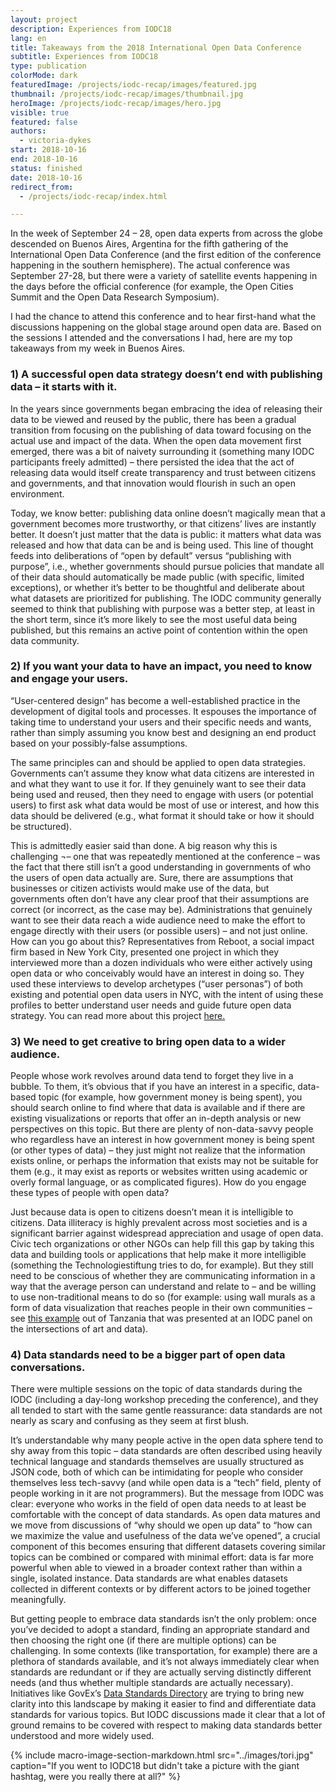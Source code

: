 ```yaml
---
layout: project
description: Experiences from IODC18
lang: en
title: Takeaways from the 2018 International Open Data Conference
subtitle: Experiences from IODC18
type: publication
colorMode: dark
featuredImage: /projects/iodc-recap/images/featured.jpg
thumbnail: /projects/iodc-recap/images/thumbnail.jpg
heroImage: /projects/iodc-recap/images/hero.jpg
visible: true
featured: false
authors:
  - victoria-dykes
start: 2018-10-16
end: 2018-10-16
status: finished
date: 2018-10-16
redirect_from:
  - /projects/iodc-recap/index.html

---
```

In the week of September 24 – 28, open data experts from across the globe descended on Buenos Aires, Argentina for the fifth gathering of the International Open Data Conference (and the first edition of the conference happening in the southern hemisphere). The actual conference was September 27-28, but there were a variety of satellite events happening in the days before the official conference (for example, the Open Cities Summit and the Open Data Research Symposium).

I had the chance to attend this conference and to hear first-hand what the discussions happening on the global stage around open data are. Based on the sessions I attended and the conversations I had, here are my top takeaways from my week in Buenos Aires.

### 1) A successful open data strategy doesn’t end with publishing data – it starts with it.

In the years since governments began embracing the idea of releasing their data to be viewed and reused by the public, there has been a gradual transition from focusing on the publishing of data toward focusing on the actual use and impact of the data. When the open data movement first emerged, there was a bit of naivety surrounding it (something many IODC participants freely admitted) – there persisted the idea that the act of releasing data would itself create transparency and trust between citizens and governments, and that innovation would flourish in such an open environment.

Today, we know better: publishing data online doesn’t magically mean that a government becomes more trustworthy, or that citizens’ lives are instantly better. It doesn’t just matter that the data is public: it matters what data was released and how that data can be and is being used. This line of thought feeds into deliberations of “open by default” versus “publishing with purpose”, i.e., whether governments should pursue policies that mandate all of their data should automatically be made public (with specific, limited exceptions), or whether it’s better to be thoughtful and deliberate about what datasets are prioritized for publishing. The IODC community generally seemed to think that publishing with purpose was a better step, at least in the short term, since it’s more likely to see the most useful data being published, but this remains an active point of contention within the open data community.

### 2) If you want your data to have an impact, you need to know and engage your users.

“User-centered design” has become a well-established practice in the development of digital tools and processes. It espouses the importance of taking time to understand your users and their specific needs and wants, rather than simply assuming you know best and designing an end product based on your possibly-false assumptions.

The same principles can and should be applied to open data strategies. Governments can’t assume they know what data citizens are interested in and what they want to use it for. If they genuinely want to see their data being used and reused, then they need to engage with users (or potential users) to first ask what data would be most of use or interest, and how this data should be delivered (e.g., what format it should take or how it should be structured).

This is admittedly easier said than done. A big reason why this is challenging ¬– one that was repeatedly mentioned at the conference – was the fact that there still isn’t a good understanding in governments of who the users of open data actually are. Sure, there are assumptions that businesses or citizen activists would make use of the data, but governments often don’t have any clear proof that their assumptions are correct (or incorrect, as the case may be). Administrations that genuinely want to see their data reach a wide audience need to make the effort to engage directly with their users (or possible users) – and not just online. How can you go about this? Representatives from Reboot, a social impact firm based in New York City, presented one project in which they interviewed more than a dozen individuals who were either actively using open data or who conceivably would have an interest in doing so. They used these interviews to develop archetypes (“user personas”) of both existing and potential open data users in NYC, with the intent of using these profiles to better understand user needs and guide future open data strategy. You can read more about this project [here.](https://opendata.cityofnewyork.us/wp-content/uploads/2017/07/Understanding-the-Users-of-Open-Data_Reboot.pdf)

### 3) We need to get creative to bring open data to a wider audience.

People whose work revolves around data tend to forget they live in a bubble. To them, it’s obvious that if you have an interest in a specific, data-based topic (for example, how government money is being spent), you should search online to find where that data is available and if there are existing visualizations or reports that offer an in-depth analysis or new perspectives on this topic. But there are plenty of non-data-savvy people who regardless have an interest in how government money is being spent (or other types of data) – they just might not realize that the information exists online, or perhaps the information that exists may not be suitable for them (e.g., it may exist as reports or websites written using academic or overly formal language, or as complicated figures). How do you engage these types of people with open data?

Just because data is open to citizens doesn’t mean it is intelligible to citizens. Data illiteracy is highly prevalent across most societies and is a significant barrier against widespread appreciation and usage of open data. Civic tech organizations or other NGOs can help fill this gap by taking this data and building tools or applications that help make it more intelligible (something the Technologiestiftung tries to do, for example). But they still need to be conscious of whether they are communicating information in a way that the average person can understand and relate to – and be willing to use non-traditional means to do so (for example: using wall murals as a form of data visualization that reaches people in their own communities – see [this example](https://datazetu.or.tz/wp-content/uploads/2018/06/Using-a-data-mural-to-fight-drug-abuse-in-Temeke.pdf) out of Tanzania that was presented at an IODC panel on the intersections of art and data).

### 4) Data standards need to be a bigger part of open data conversations.

There were multiple sessions on the topic of data standards during the IODC (including a day-long workshop preceding the conference), and they all tended to start with the same gentle reassurance: data standards are not nearly as scary and confusing as they seem at first blush.

It’s understandable why many people active in the open data sphere tend to shy away from this topic – data standards are often described using heavily technical language and standards themselves are usually structured as JSON code, both of which can be intimidating for people who consider themselves less tech-savvy (and while open data is a “tech” field, plenty of people working in it are not programmers). But the message from IODC was clear: everyone who works in the field of open data needs to at least be comfortable with the concept of data standards. As open data matures and we move from discussions of “why should we open up data” to “how can we maximize the value and usefulness of the data we’ve opened”, a crucial component of this becomes ensuring that different datasets covering similar topics can be combined or compared with minimal effort: data is far more powerful when able to viewed in a broader context rather than within a single, isolated instance. Data standards are what enables datasets collected in different contexts or by different actors to be joined together meaningfully.

But getting people to embrace data standards isn’t the only problem: once you’ve decided to adopt a standard, finding an appropriate standard and then choosing the right one (if there are multiple options) can be challenging. In some contexts (like transportation, for example) there are a plethora of standards available, and it’s not always immediately clear when standards are redundant or if they are actually serving distinctly different needs (and thus whether multiple standards are actually necessary). Initiatives like GovEx’s [Data Standards Directory](https://datastandards.directory/) are trying to bring new clarity into this landscape by making it easier to find and differentiate data standards for various topics. But IODC discussions made it clear that a lot of ground remains to be covered with respect to making data standards better understood and more widely used.

{% include macro-image-section-markdown.html src="../images/tori.jpg" caption="If you went to IODC18 but didn't take a picture with the giant hashtag, were you really there at all?" %}


